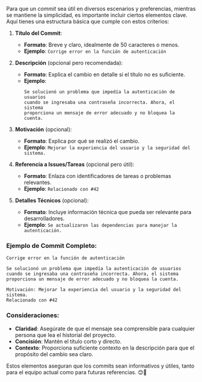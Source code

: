 Para que un *commit* sea útil en diversos escenarios y preferencias, mientras se mantiene la simplicidad, es importante incluir ciertos elementos clave. Aquí tienes una estructura básica que cumple con estos criterios:

1. **Título del Commit**: 
   - **Formato**: Breve y claro, idealmente de 50 caracteres o menos.
   - **Ejemplo**: `Corrige error en la función de autenticación`

2. **Descripción** (opcional pero recomendada):
   - **Formato**: Explica el cambio en detalle si el título no es suficiente.
   - **Ejemplo**:
     ```
     Se solucionó un problema que impedía la autenticación de usuarios
     cuando se ingresaba una contraseña incorrecta. Ahora, el sistema
     proporciona un mensaje de error adecuado y no bloquea la cuenta.
     ```

3. **Motivación** (opcional):
   - **Formato**: Explica por qué se realizó el cambio.
   - **Ejemplo**: `Mejorar la experiencia del usuario y la seguridad del sistema.`

4. **Referencia a Issues/Tareas** (opcional pero útil):
   - **Formato**: Enlaza con identificadores de tareas o problemas relevantes.
   - **Ejemplo**: `Relacionado con #42`

5. **Detalles Técnicos** (opcional):
   - **Formato**: Incluye información técnica que pueda ser relevante para desarrolladores.
   - **Ejemplo**: `Se actualizaron las dependencias para manejar la autenticación.`

### Ejemplo de Commit Completo:

```
Corrige error en la función de autenticación

Se solucionó un problema que impedía la autenticación de usuarios
cuando se ingresaba una contraseña incorrecta. Ahora, el sistema
proporciona un mensaje de error adecuado y no bloquea la cuenta.

Motivación: Mejorar la experiencia del usuario y la seguridad del sistema.
Relacionado con #42
```

### Consideraciones:

- **Claridad**: Asegúrate de que el mensaje sea comprensible para cualquier persona que lea el historial del proyecto.
- **Concisión**: Mantén el título corto y directo.
- **Contexto**: Proporciona suficiente contexto en la descripción para que el propósito del cambio sea claro.

Estos elementos aseguran que los commits sean informativos y útiles, tanto para el equipo actual como para futuras referencias. 😊🚀